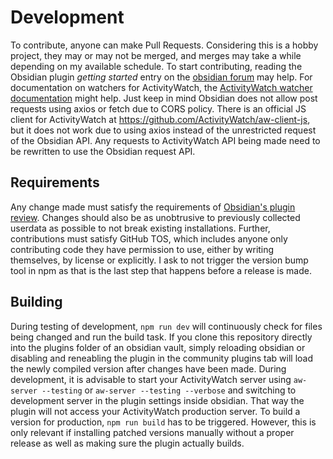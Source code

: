 # Development
To contribute, anyone can make Pull Requests. Considering this is a hobby project, they may or may not be merged, and merges may take a while depending on my available schedule.
To start contributing, reading the Obsidian plugin *getting started* entry on the [obsidian forum](https://forum.obsidian.md/t/how-to-get-started-with-developing-a-custom-plugin/8157/3) may help.
For documentation on watchers for ActivityWatch, the [ActivityWatch watcher documentation](https://docs.activitywatch.net/en/latest/examples/writing-watchers.html) might help. Just keep in mind Obsidian does not allow post requests using axios or fetch due to CORS policy. There is an official JS client for ActivityWatch at https://github.com/ActivityWatch/aw-client-js, but it does not work due to using axios instead of the unrestricted request of the Obsidian API. Any requests to ActivityWatch API being made need to be rewritten to use the Obsidian request API.

## Requirements
Any change made must satisfy the requirements of [Obsidian's plugin review](https://github.com/obsidianmd/obsidian-releases/blob/master/plugin-review.md). Changes should also be as unobtrusive to previously collected userdata as possible to not break existing installations. Further, contributions must satisfy GitHub TOS, which includes anyone only contributing code they have permission to use, either by writing themselves, by license or explicitly.
I ask to not trigger the version bump tool in npm as that is the last step that happens before a release is made.

## Building
During testing of development, `npm run dev` will continuously check for files being changed and run the build task. If you clone this repository directly into the plugins folder of an obsidian vault, simply reloading obsidian or disabling and reneabling the plugin in the community plugins tab will load the newly compiled version after changes have been made.
During development, it is advisable to start your ActivityWatch server using `aw-server --testing` or `aw-server --testing --verbose` and switching to development server in the plugin settings inside obsidian. That way the plugin will not access your ActivityWatch production server.
To build a version for production, `npm run build` has to be triggered. However, this is only relevant if installing patched versions manually without a proper release as well as making sure the plugin actually builds.

